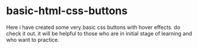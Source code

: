 # basic-html-css-buttons
Here i have created some very basic css buttons with hover effects. do check it out. it will be helpful to those who are in initial stage of learning and who want to practice. 
